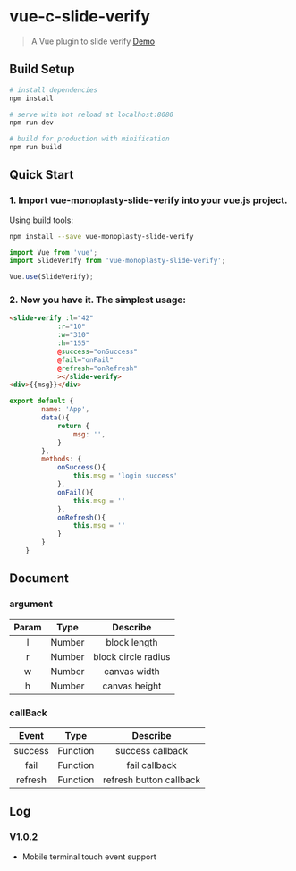 # vue-c-slide-verify

> A Vue plugin to slide verify [Demo](https://monoplasty.github.io/vue-cc-slide-verify/)

## Build Setup

``` bash
# install dependencies
npm install

# serve with hot reload at localhost:8080
npm run dev

# build for production with minification
npm run build
```
## Quick Start

###  1. Import vue-monoplasty-slide-verify into your vue.js project.

Using build tools:

```bash
npm install --save vue-monoplasty-slide-verify
```

```js
import Vue from 'vue';
import SlideVerify from 'vue-monoplasty-slide-verify';

Vue.use(SlideVerify);
```

### 2. Now you have it. The simplest usage:

```html
<slide-verify :l="42"
            :r="10"
            :w="310"
            :h="155"
            @success="onSuccess"
            @fail="onFail"
            @refresh="onRefresh"
            ></slide-verify>
<div>{{msg}}</div>
```

```js
export default {
        name: 'App',
        data(){
            return {
                msg: '',
            }
        },
        methods: {
            onSuccess(){
                this.msg = 'login success'
            },
            onFail(){
                this.msg = ''
            },
            onRefresh(){
                this.msg = ''
            }
        }
    }
```

## Document

### argument

| Param | Type | Describe |
| :------: | :------: | :------: |
| l | Number | block length |
| r | Number | block circle radius |
| w | Number | canvas width |
| h | Number | canvas height |

### callBack

| Event | Type | Describe |
| :------: | :------: | :------: |
| success | Function | success callback |
| fail | Function | fail callback |
| refresh | Function | refresh button callback |


## Log
### V1.0.2
- Mobile terminal touch event support
